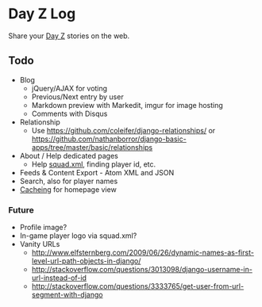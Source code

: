 # Day Z Log

Share your <a href="http://dayzmod.com">Day Z</a> stories on the web.

## Todo

- Blog
    - jQuery/AJAX for voting
    - Previous/Next entry by user
    - Markdown preview with Markedit, imgur for image hosting
    - Comments with Disqus
- Relationship
    - Use <https://github.com/coleifer/django-relationships/> or <https://github.com/nathanborror/django-basic-apps/tree/master/basic/relationships>
- About / Help dedicated pages
    - Help <a href="http://community.bistudio.com/wiki/squad.xml">squad.xml</a>, finding player id, etc.
- Feeds & Content Export
        - Atom XML and JSON
- Search, also for player names
- [Cacheing](https://docs.djangoproject.com/en/dev/topics/cache/) for homepage view

### Future

- Profile image?
- In-game player logo via squad.xml?
- Vanity URLs
    - http://www.elfsternberg.com/2009/06/26/dynamic-names-as-first-level-url-path-objects-in-django/
    - http://stackoverflow.com/questions/3013098/django-username-in-url-instead-of-id
    - http://stackoverflow.com/questions/3333765/get-user-from-url-segment-with-django